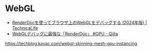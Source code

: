 # WebGL

- [RenderDocを使ってブラウザ上のWebGLをデバッグする (2024年版) | TechnicaLife](https://www.technicalife.net/renderdoc-webgl/)
- [WebGLデバッグに最強な「RenderDoc」 #GPU - Qiita](https://qiita.com/ukonpower/items/134bdf0c7ebde2a5d547)

https://techblog.kayac.com/webgl-skinning-mesh-gpu-instancing
